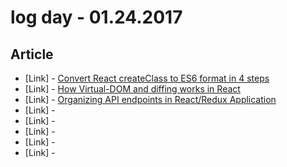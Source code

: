 # log day - 01.24.2017

## Article

- \[Link\] - [Convert React createClass to ES6 format in 4 steps](https://reactpaths.com/convert-react-createclass-to-es6-format-in-4-steps-fbffa5863315#.t6ubn9c0r)
- \[Link\] - [How Virtual-DOM and diffing works in React](https://medium.com/@gethylgeorge/how-virtual-dom-and-diffing-works-in-react-6fc805f9f84e#.3uwzc4big)
- \[Link\] - [Organizing API endpoints in React/Redux Application](https://medium.com/@salujaharkirat/better-way-to-organize-api-endpoints-in-react-redux-application-3e03172f9eb2#.hcthqawsn)
- \[Link\] - []()
- \[Link\] - []()
- \[Link\] - []()
- \[Link\] - []()
- \[Link\] - []()

